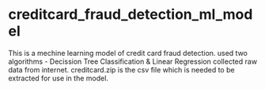 # creditcard_fraud_detection_ml_model

This is a mechine learning model of credit card fraud detection.
used two algorithms - Decission Tree Classification & Linear Regression
collected raw data from internet.
creditcard.zip is the csv file which is needed to be extracted for use in the model.
